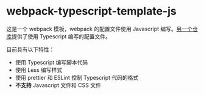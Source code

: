 # webpack-typescript-template-js

这是一个 webpack 模板，webpack 的配置文件使用 Javascript 编写。[另一个仓库](https://github.com/zhangzhengyi1024/webpack-typescript-template-js)提供了使用 Typescript 编写的配置文件。

目前具有以下特性：

- 使用 Typescript 编写脚本代码
- 使用 Less 编写样式
- 使用 prettier 和 ESLint 控制 Typescript 代码的格式
- **不支持** Javascript 文件和 CSS 文件
